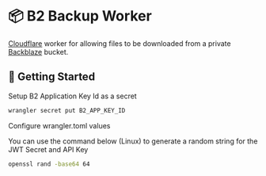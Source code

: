 # 📦 B2 Backup Worker

[Cloudflare](https://www.cloudflare.com/) worker for allowing files to be downloaded from a private [Backblaze](https://www.backblaze.com/) bucket.

## 🔋 Getting Started

Setup B2 Application Key Id as a secret

```bash
wrangler secret put B2_APP_KEY_ID
```

Configure wrangler.toml values

You can use the command below (Linux) to generate a random string for the JWT Secret and API Key

```bash
openssl rand -base64 64
```
